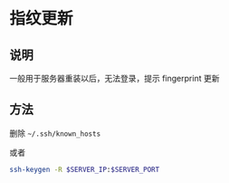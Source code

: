 # 指纹更新

## 说明

一般用于服务器重装以后，无法登录，提示 fingerprint 更新

## 方法

删除 `~/.ssh/known_hosts`

或者

```sh
ssh-keygen -R $SERVER_IP:$SERVER_PORT
```
